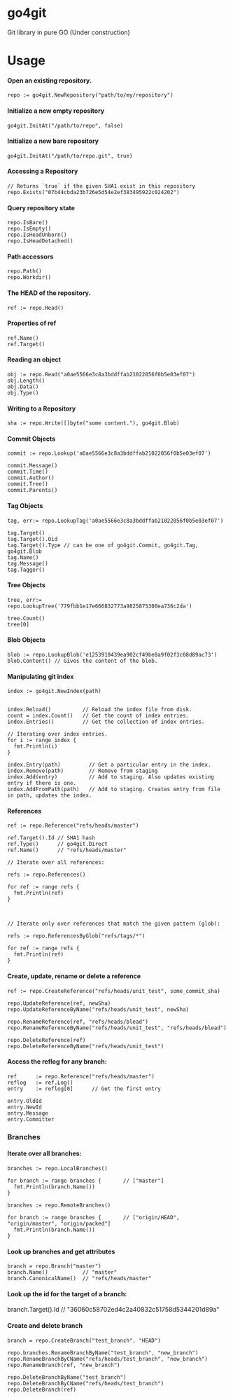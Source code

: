 # go4git
Git library in pure GO (Under construction)

# Usage

#### Open an existing repository.
```
repo := go4git.NewRepository("path/to/my/repository")
```

#### Initialize a new empty repository

```
go4git.InitAt("/path/to/repo", false)
```


#### Initialize a new bare repository

```
go4git.InitAt("/path/to/repo.git", true)
```

#### Accessing a Repository

```
// Returns `true` if the given SHA1 exist in this repository
repo.Exists("07b44cbda23b726e5d54e2ef383495922c024202")
```

#### Query repository state
```
repo.IsBare()
repo.IsEmpty()
repo.IsHeadUnborn()
repo.IsHeadDetached()
```


#### Path accessors
```
repo.Path()
repo.Workdir()
```

#### The HEAD of the repository.
```
ref := repo.Head()
```

#### Properties of ref
```
ref.Name()
ref.Target()
```

#### Reading an object
```
obj := repo.Read("a0ae5566e3c8a3bddffab21022056f0b5e03ef07")
obj.Length()
obj.Data()
obj.Type()
```



#### Writing to a Repository
```
sha := repo.Write([]byte("some content."), go4git.Blob)
```




#### Commit Objects
```
commit := repo.Lookup('a0ae5566e3c8a3bddffab21022056f0b5e03ef07')

commit.Message()
commit.Time()
commit.Author()
commit.Tree()
commit.Parents()
```

#### Tag Objects

```
tag, err:= repo.LookupTag('a0ae5566e3c8a3bddffab21022056f0b5e03ef07')

tag.Target()
tag.Target().Oid
tag.Target().Type // can be one of go4git.Commit, go4git.Tag, go4git.Blob
tag.Name()
tag.Message()
tag.Tagger()
```


#### Tree Objects
```
tree, err:= repo.LookupTree('779fbb1e17e666832773a9825875300ea736c2da')

tree.Count()
tree[0]
```


#### Blob Objects

```
blob := repo.LookupBlob('e1253910439ea902cf49be8a9f02f3c08d89ac73')
blob.Content() // Gives the content of the blob.
```


#### Manipulating git index
```
index := go4git.NewIndex(path)


index.Reload()          // Reload the index file from disk.
count = index.Count()   // Get the count of index entries.
index.Entries()         // Get the collection of index entries.

// Iterating over index entries.
for i := range index {
  fmt.Println(i)
}

index.Entry(path)         // Get a particular entry in the index.
index.Remove(path)        // Remove from staging
index.Add(entry)          // Add to staging. Also updates existing entry if there is one.
index.AddFromPath(path)   // Add to staging. Creates entry from file in path, updates the index.

```


#### References
```
ref := repo.Reference("refs/heads/master")

ref.Target().Id // SHA1 hash
ref.Type()      // go4git.Direct
ref.Name()      // "refs/heads/master"

// Iterate over all references:

refs := repo.References()

for ref := range refs {
  fmt.Println(ref)
}



// Iterate only over references that match the given pattern (glob):

refs := repo.ReferencesByGlob("refs/tags/*")

for ref := range refs {
  fmt.Println(ref)
}
```

#### Create, update, rename or delete a reference

```
ref := repo.CreateReference("refs/heads/unit_test", some_commit_sha)

repo.UpdateReference(ref, newSha)
repo.UpdateReferenceByName("refs/heads/unit_test", newSha)

repo.RenameReference(ref, "refs/heads/blead") 
repo.RenameReferenceByName("refs/heads/unit_test", "refs/heads/blead")

repo.DeleteReference(ref)
repo.DeleteReferenceByName("refs/heads/unit_test")
```

#### Access the reflog for any branch:

```
ref      := repo.Reference("refs/heads/master")
reflog   := ref.Log()
entry    := reflog[0]      // Get the first entry

entry.OldId
entry.NewId
entry.Message
entry.Committer
```

### Branches

#### Iterate over all branches:

```
branches := repo.LocalBranches()

for branch := range branches {       // ["master"]
  fmt.Println(branch.Name())
}

branches := repo.RemoteBranches()

for branch := range branches {       // ["origin/HEAD", "origin/master", "origin/packed"]
  fmt.Println(branch.Name())
}
```
#### Look up branches and get attributes

```
branch = repo.Branch("master")
branch.Name()           // "master"
branch.CanonicalName()  // "refs/heads/master"
```
#### Look up the id for the target of a branch:

branch.Target().Id // "36060c58702ed4c2a40832c51758d5344201d89a"

#### Create and delete branch

```
branch = repo.CreateBranch("test_branch", "HEAD")

repo.branches.RenameBranchByName("test_branch", "new_branch")
repo.RenameBranchByCName("refs/heads/test_branch", "new_branch")
repo.RenameBranch(ref, "new_branch")

repo.DeleteBranchByName("test_branch")
repo.DeleteBranchByCName("refs/heads/test_branch")
repo.DeleteBranch(ref)
```
